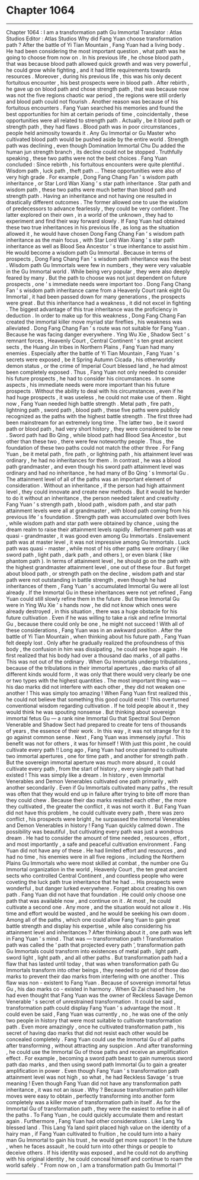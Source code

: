 
# Chapter 1064


---

Chapter 1064 : I am a transformation path Gu Immortal
Translator :
Atlas Studios
Editor :
Atlas Studios
Why did Fang Yuan choose transformation path ?
After the battle of Yi Tian Mountain , Fang Yuan had a living body . He had been considering the most important question , what path was he going to choose from now on .
In his previous life , he chose blood path , that was because blood path allowed quick growth and was very powerful , he could grow while fighting , and it had little requirements towards resources . Moreover , during his previous life , this was his only decent fortuitous encounter , his best prospects were in blood path .
After rebirth , he gave up on blood path and chose strength path , that was because now was not the five regions chaotic war period , the regions were still orderly and blood path could not flourish . Another reason was because of his fortuitous encounters . Fang Yuan searched his memories and found the best opportunities for him at certain periods of time , coincidentally , these opportunities were all related to strength path .
Actually , be it blood path or strength path , they had flaws .
Blood path was in poor circumstances , people held animosity towards it . Any Gu Immortal or Gu Master who cultivated blood path would be pushed aside by the entire world .
Strength path was declining , even though Domination Immortal Chu Du added the human jun strength branch , its decline could not be stopped .
Truthfully speaking , these two paths were not the best choices .
Fang Yuan concluded : Since rebirth , his fortuitous encounters were quite plentiful .
Wisdom path , luck path , theft path …
These opportunities were also of very high grade . For example , Dong Fang Chang Fan ’ s wisdom path inheritance , or Star Lord Wan Xiang ’ s star path inheritance .
Star path and wisdom path , these two paths were much better than blood path and strength path .
Having an inheritance and not having one resulted in drastically different outcomes .
The former allowed one to use the wisdom of predecessors to advance fearlessly , they could be very confident . The latter explored on their own , in a world of the unknown , they had to experiment and find their way forward slowly .
If Fang Yuan had obtained these two true inheritances in his previous life , as long as the situation allowed it , he would have chosen Dong Fang Chang Fan ’ s wisdom path inheritance as the main focus , with Star Lord Wan Xiang ’ s star path inheritance as well as Blood Sea Ancestor ’ s true inheritance to assist him . He would become a wisdom path Gu Immortal .
Because in terms of prospects , Dong Fang Chang Fan ’ s wisdom path inheritance was the best .
Wisdom path Gu Immortals were few in numbers , they were very valuable in the Gu Immortal world . While being very popular , they were also deeply feared by many .
But the path to choose was not just dependent on future prospects , one ’ s immediate needs were important too .
Dong Fang Chang Fan ’ s wisdom path inheritance came from a Heavenly Court rank eight Gu Immortal , it had been passed down for many generations , the prospects were great .
But this inheritance had a weakness , it did not excel in fighting .
The biggest advantage of this true inheritance was the proficiency in deduction .
In order to make up for this weakness , Dong Fang Chang Fan created the immortal killer move myriad star fireflies , his weakness was alleviated .
Dong Fang Chang Fan ’ s route was not suitable for Fang Yuan .
Because he was facing danger everywhere .
Ying Wu Xie , Shadow Sect ’ s remnant forces , Heavenly Court , Central Continent ’ s ten great ancient sects , the Huang Jin tribes in Northern Plains , Fang Yuan had many enemies .
Especially after the battle of Yi Tian Mountain , Fang Yuan ’ s secrets were exposed , be it Spring Autumn Cicada , his otherworldly demon status , or the crime of Imperial Court blessed land , he had almost been completely exposed .
Thus , Fang Yuan not only needed to consider his future prospects , he had to consider his circumstances .
In some aspects , his immediate needs were more important than his future prospects .
Without the ability to deal with his circumstances , even if he had huge prospects , it was useless , he could not make use of them .
Right now , Fang Yuan needed high battle strength .
Metal path , fire path , lightning path , sword path , blood path , these five paths were publicly recognized as the paths with the highest battle strength .
The first three had been mainstream for an extremely long time .
The latter two , be it sword path or blood path , had very short history , they were considered to be new . Sword path had Bo Qing , while blood path had Blood Sea Ancestor , but other than these two , there were few noteworthy people . Thus , the foundation of these two paths could not match the other three .
For Fang Yuan , be it metal path , fire path , or lightning path , his attainment level was ordinary , he had no inheritances for them .
In contrast , he was a blood path grandmaster , and even though his sword path attainment level was ordinary and had no inheritance , he had many of Bo Qing ’ s Immortal Gu .
The attainment level of all of the paths was an important element of consideration .
Without an inheritance , if the person had high attainment level , they could innovate and create new methods . But it would be harder to do it without an inheritance , the person needed talent and creativity .
Fang Yuan ’ s strength path , blood path , wisdom path , and star path attainment levels were all at grandmaster , with blood path coming from his previous life ’ s foundation . Strength path was accumulated over both lives , while wisdom path and star path were obtained by chance , using the dream realm to raise their attainment levels rapidly .
Refinement path was at quasi - grandmaster , it was good even among Gu Immortals .
Enslavement path was at master level , it was not impressive among Gu Immortals .
Luck path was quasi - master , while most of his other paths were ordinary ( like sword path , light path , dark path , and others ), or even blank ( like phantom path ).
In terms of attainment level , he should go on the path with the highest grandmaster attainment level , one out of these four .
But forget about blood path , or strength path on the decline , wisdom path and star path were not outstanding in battle strength , even though he had inheritances of them , Fang Yuan ’ s accumulated Immortal Gu were all lost already .
If the Immortal Gu in these inheritances were not yet refined , Fang Yuan could still slowly refine them in the future .
But these Immortal Gu were in Ying Wu Xie ’ s hands now , he did not know which ones were already destroyed , in this situation , there was a huge obstacle for his future cultivation . Even if he was willing to take a risk and refine Immortal Gu , because there could only be one , he might not succeed !
With all of these considerations , Fang Yuan was in an awkward position .
After the battle of Yi Tian Mountain , when thinking about his future path , Fang Yuan felt deeply lost .
Only after he gradually realized the profoundness of this body , the confusion in him was dissipating , he could see hope again .
He first realized that his body had over a thousand dao marks , of all paths .
This was not out of the ordinary .
When Gu Immortals undergo tribulations , because of the tribulations in their immortal apertures , dao marks of all different kinds would form , it was only that there would very clearly be one or two types with the highest quantities .
The most important thing was — his dao marks did not interfere with each other , they did not weaken one another !
This was simply too amazing !
When Fang Yuan first realized this , he could not believe that something this good could exist !
This overturned conventional wisdom regarding cultivation . If he told people about it , they would think he was spouting nonsense .
But thinking about sovereign immortal fetus Gu — a rank nine Immortal Gu that Spectral Soul Demon Venerable and Shadow Sect had prepared to create for tens of thousands of years , the essence of their work .
In this way , it was not strange for it to go against common sense .
Next , Fang Yuan was immensely joyful .
This benefit was not for others , it was for himself !
With just this point , he could cultivate every path !!
Long ago , Fang Yuan had once planned to cultivate two immortal apertures , one for time path , and another for strength path . But the sovereign immortal aperture was much more absurd , it could cultivate every path , from the start of history , every single path that had existed !
This was simply like a dream .
In history , even Immortal Venerables and Demon Venerables cultivated one path primarily , with another secondarily . Even if Gu Immortals cultivated many paths , the result was often that they would end up in failure after trying to bite off more than they could chew .
Because their dao marks resisted each other , the more they cultivated , the greater the conflict , it was not worth it .
But Fang Yuan did not have this problem , he could cultivate every path , there was zero conflict , his prospects were bright , he surpassed the Immortal Venerables and Demon Venerables in history !
Fang Yuan quickly calmed down .
The possibility was beautiful , but cultivating every path was just a wondrous dream . He had to consider the amount of time needed , resources , effort , and most importantly , a safe and peaceful cultivation environment .
Fang Yuan did not have any of these .
He had limited effort and resources , and had no time , his enemies were in all five regions , including the Northern Plains Gu Immortals who were most skilled at combat , the number one Gu Immortal organization in the world , Heavenly Court , the ten great ancient sects who controlled Central Continent , and countless people who were coveting the luck path true inheritance that he had …
His prospects were wonderful , but danger lurked everywhere .
Forget about creating his own path . Fang Yuan did not have that foundation . He could only choose one path that was available now , and continue on it . At most , he could cultivate a second one .
Any more , and the situation would not allow it . His time and effort would be wasted , and he would be seeking his own doom .
Among all of the paths , which one could allow Fang Yuan to gain great battle strength and display his expertise , while also considering his attainment level and inheritances ?
After thinking about it , one path was left in Fang Yuan ’ s mind .
That was — transformation path !
Transformation path was called the ‘ path that projected every path ’, transformation path Gu Immortals could transform into existences of metal path , light path , sword light , light path , and all other paths .
But transformation path had a flaw that has lasted until today , that was when transformation path Gu Immortals transform into other beings , they needed to get rid of those dao marks to prevent their dao marks from interfering with one another .
This flaw was non - existent to Fang Yuan . Because of sovereign immortal fetus Gu , his dao marks co - existed in harmony . When Qi Zai chased him , he had even thought that Fang Yuan was the owner of Reckless Savage Demon Venerable ’ s secret of unrestrained transformation .
It could be said , transformation path could display Fang Yuan ’ s advantage the most .
It could even be said , Fang Yuan was currently , no , he was one of the only two people in history that were most suitable to cultivate transformation path .
Even more amazingly , once he cultivated transformation path , his secret of having dao marks that did not resist each other would be concealed completely .
Fang Yuan could use the Immortal Gu of all paths after transforming , without attracting any suspicion .
And after transforming , he could use the Immortal Gu of those paths and receive an amplification effect . For example , becoming a sword path beast to gain numerous sword path dao marks , and then using sword path Immortal Gu to gain a greater amplification in power .
Even though Fang Yuan ’ s transformation path attainment level was not high , so what , he had Reckless Savage ’ s true meaning !
Even though Fang Yuan did not have any transformation path inheritance , it was not an issue . Why ? Because transformation path killer moves were easy to obtain , perfectly transforming into another form completely was a killer move of transformation path in itself .
As for the Immortal Gu of transformation path , they were the easiest to refine in all of the paths . To Fang Yuan , he could quickly accumulate them and restart again .
Furthermore , Fang Yuan had other considerations .
Like Lang Ya blessed land .
This Lang Ya land spirit placed high value on the identity of a hairy man , if Fang Yuan cultivated to fruition , he could turn into a hairy man Gu Immortal to gain his trust , he would get more support !
In the future , when he faces assault , he could turn into other things or people to deceive others . If his identity was exposed , and he could not do anything with his original identity , he could conceal himself and continue to roam the world safely .
“ From now on , I am a transformation path Gu Immortal !”

---

